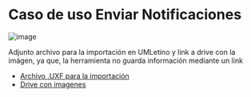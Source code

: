 # Caso de uso Enviar Notificaciones

![image](https://github.com/user-attachments/assets/8a8751bd-9a4b-4cba-a272-9833fac78d01)

Adjunto archivo para la importación en UMLetino y link a drive con la imágen, ya que, la herramienta no guarda información mediante un link
* [Archivo .UXF para la importación](enviar_notificaciones.uxf)
* [Drive con imagenes](https://drive.google.com/drive/folders/182eFsVW3V2uQOmudHypVIPC-ONxUGXWb?usp=sharing)
